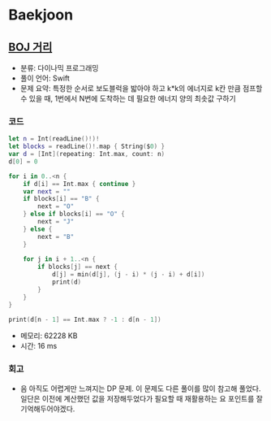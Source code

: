 # Baekjoon

## [BOJ 거리](https://www.acmicpc.net/problem/12026)

* 분류: 다이나믹 프로그래밍
* 풀이 언어: Swift
* 문제 요약: 특정한 순서로 보도블럭을 밟아야 하고 k*k의 에너지로 k칸 만큼 점프할 수 있을 때, 1번에서 N번에 도착하는 데 필요한 에너지 양의 최솟값 구하기

### 코드

```swift
let n = Int(readLine()!)!
let blocks = readLine()!.map { String($0) }
var d = [Int](repeating: Int.max, count: n)
d[0] = 0

for i in 0..<n {
    if d[i] == Int.max { continue }
    var next = ""
    if blocks[i] == "B" {
        next = "O"
    } else if blocks[i] == "O" {
        next = "J"
    } else {
        next = "B"
    }
    
    for j in i + 1..<n {
        if blocks[j] == next {
            d[j] = min(d[j], (j - i) * (j - i) + d[i])
            print(d)
        }
    }
}

print(d[n - 1] == Int.max ? -1 : d[n - 1])
```

* 메모리: 62228 KB
* 시간: 16 ms

### 회고

* 음 아직도 어렵게만 느껴지는 DP 문제. 이 문제도 다른 풀이를 많이 참고해 풀었다. 일단은 이전에 계산했던 값을 저장해두었다가 필요할 때 재활용하는 요 포인트를 잘 기억해두어야겠다.